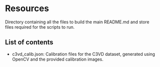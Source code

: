 # Resources

Directory containing all the files to build the main README.md and store files required for the scripts to run.

## List of contents

- c3vd_calib.json: Calibration files for the C3VD dataset, generated using OpenCV and the provided calibration images.
